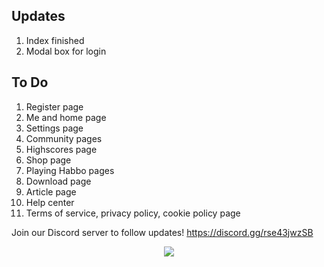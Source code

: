 ## Updates
1. Index finished
1. Modal box for login

## To Do
1. Register page
2. Me and home page
3. Settings page
4. Community pages
5. Highscores page
6. Shop page
7. Playing Habbo pages
8. Download page
9. Article page
10. Help center
11. Terms of service, privacy policy, cookie policy page

Join our Discord server to follow updates! https://discord.gg/rse43jwzSB

<p align="center">
  <img src="https://4.bp.blogspot.com/-bmtODumkTL4/Vt36B0I1_oI/AAAAAAAAiOg/RjOA1pyxbXk/s1600/BAW_foroneday.png">
</p>
